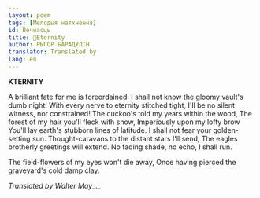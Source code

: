 ```yaml
---
layout: poem
tags: [Мелодыя натхнення]
id: Вечнасць
title: 🚧Eternity
author: РЫГОР БАРАДУЛІН
translator: Translated by 
lang: en
---
```



  **KTERNITY**

A brilliant fate for me is foreordained: I shall not know the gloomy vault's dumb night! With every nerve to eternity stitched tight, I'll be no silent witness, nor constrained! The cuckoo's told my years within the wood, The forest of my hair you'll fleck with snow, Imperiously upon my lofty brow You'll lay earth's stubborn lines of latitude. I shall not fear your golden-setting sun. Thought-caravans to the distant stars I'll send, The eagles brotherly greetings will extend. No fading shade, no echo, I shall run.

The field-flowers of my eyes won't die away, Once having pierced the graveyard's cold damp clay.

_Translated by Walter May__._
